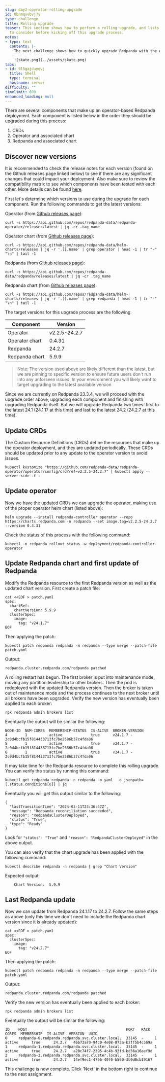 ```yaml
---
slug: day2-operator-rolling-upgrade
id: 0bnmqvvbvj7y
type: challenge
title: Rolling upgrade
teaser: This section shows how to perform a rolling upgrade, and lists a few things
  to consider before kicking off this upgrade process.
notes:
- type: text
  contents: |-
    The next challenge shows how to quickly upgrade Redpanda with the operator.

    ![skate.png](../assets/skate.png)
tabs:
- id: 9l5gajduyqvj
  title: Shell
  type: terminal
  hostname: server
difficulty: ""
timelimit: 600
enhanced_loading: null
---
```

There are several components that make up an operator-based Redpanda deployment. Each component is listed below in the order they should be upgraded during this process:

1. CRDs
2. Operator and associated chart
3. Redpanda and associated chart

## Discover new versions

It is recommended to check the release notes for each version (found on the Github releases page linked below) to see if there are any significant changes that could impact your deployment. Also make sure to review the compatibility matrix to see which components have been tested with each other. More details can be found [here](https://docs.redpanda.com/current/upgrade/k-upgrade-operator/).

First let's determine which versions to use during the upgrade for each component. Run the following commands to get the latest versions:

Operator (from [Github releases page](https://github.com/redpanda-data/redpanda-operator/releases)):

```bash,run
curl -s https://api.github.com/repos/redpanda-data/redpanda-operator/releases/latest | jq -cr .tag_name
```

Operator chart (from [Github releases page](https://github.com/redpanda-data/helm-charts/releases)):

```bash,run
curl -s https://api.github.com/repos/redpanda-data/helm-charts/releases | jq -r '.[].name' | grep operator | head -1 | tr "-" "\n" | tail -1
```

Redpanda (from [Github releases page](https://github.com/redpanda-data/helm-charts/releases)):

```bash,run
curl -s https://api.github.com/repos/redpanda-data/redpanda/releases/latest | jq -cr .tag_name
```

Redpanda chart (from [Github releases page](https://github.com/redpanda-data/helm-charts/releases)):

```bash,run
curl -s https://api.github.com/repos/redpanda-data/helm-charts/releases | jq -r '.[].name' | grep redpanda | head -1 | tr "-" "\n" | tail -1
```

The target versions for this upgrade process are the following:

| Component | Version |
|-|-|
| Operator | v2.2.5-24.2.7 |
| Operator chart | 0.4.31 |
| Redpanda | 24.2.7 |
| Redpanda chart | 5.9.9 |

> Note: The version used above are likely different than the latest, but we are pinning to specific version to ensure future users don't run into any unforseen issues. In your environment you will likely want to target upgrading to the latest available version

Since we are currently on Redpanda 23.3.4, we will proceed with the upgrade order above, upgrading each component and finishing with upgrading Redpanda itself. But we will upgrade Redpanda two times: first to the latest 24.1 (24.1.17 at this time) and last to the latest 24.2 (24.2.7 at this time).

## Update CRDs

The Custom Resource Definitions (CRDs) define the resources that make up the operator deployment, and they are updated periodically. These CRDs should be updated prior to any update to the operator version to avoid issues.

```bash,run
kubectl kustomize "https://github.com/redpanda-data/redpanda-operator/operator/config/crd?ref=v2.2.5-24.2.7" | kubectl apply --server-side -f -
```

## Update operator

Now we have the updated CRDs we can upgrade the operator, making use of the proper operator helm chart (listed above):

```bash,run
helm upgrade --install redpanda-controller operator --repo https://charts.redpanda.com -n redpanda --set image.tag=v2.2.5-24.2.7 --version 0.4.31
```

Check the status of this process with the following command:

```bash,run
kubectl -n redpanda rollout status -w deployment/redpanda-controller-operator
```

## Update Redpanda chart and first update of Redpanda

Modify the Redpanda resource to the first Redpanda version as well as the updated chart version. First create a patch file:

```bash,run
cat <<EOF > patch.yaml
spec:
  chartRef:
    chartVersion: 5.9.9
  clusterSpec:
    image:
      tag: "v24.1.7"
EOF
```

Then applying the patch:

```bash,run
kubectl patch redpanda redpanda -n redpanda --type merge --patch-file patch.yaml
```

Output:

```bash,nocopy
redpanda.cluster.redpanda.com/redpanda patched
```

A rolling restart has begun. The first broker is put into maintenance mode, moving any partition leadership to other brokers. Then the pod is redeployed with the updated Redpanda version. Then the broker is taken out of maintenance mode and the process continues to the next broker until all brokers have been upgraded. Verify the new version has eventually been applied to each broker:

```bash,run
rpk redpanda admin brokers list
```

Eventually the output will be similar the following:

```bash,nocopy
NODE-ID  NUM-CORES  MEMBERSHIP-STATUS  IS-ALIVE  BROKER-VERSION
4        1          active             true      v24.1.7 - 2c0d4bcfb15f814433713fc7be2586b37c4fda06
5        1          active             true      v24.1.7 - 2c0d4bcfb15f814433713fc7be2586b37c4fda06
6        1          active             true      v24.1.7 - 2c0d4bcfb15f814433713fc7be2586b37c4fda06
```

It may take time for the Redpanda resource to complete this rolling upgrade. You can verify the status by running this command:

```bash,run
kubectl get redpanda redpanda -n redpanda -o yaml  -o jsonpath={.status.conditions[0]} | jq
```

Eventually you will get this output similar to the following:

```bash,nocopy
{
  "lastTransitionTime": "2024-03-11T23:36:47Z",
  "message": "Redpanda reconciliation succeeded",
  "reason": "RedpandaClusterDeployed",
  "status": "True",
  "type": "Ready"
}
```

Look for `"status": "True"` and `"reason": "RedpandaClusterDeployed"` in the above output.

You can also verify that the chart upgrade has been applied with the following command:

```bash,run
kubectl describe redpanda -n redpanda | grep "Chart Version"
```

Expected output:

```bash,nocopy
    Chart Version:  5.9.9
```

## Last Redpanda update

Now we can update from Redpanda 24.1.17 to 24.2.7. Follow the same steps as above (only this time we don't need to include the Redpanda chart version since it is already updated):

```bash,run
cat <<EOF > patch.yaml
spec:
  clusterSpec:
    image:
      tag: "v24.2.7"
EOF
```

Then applying the patch:

```bash,run
kubectl patch redpanda redpanda -n redpanda --type merge --patch-file patch.yaml
```

Output:

```bash,nocopy
redpanda.cluster.redpanda.com/redpanda patched
```

Verify the new version has eventually been applied to each broker:

```bash,run
rpk redpanda admin brokers list
```

Eventually the output will be similar the following:

```bash,nocopy
ID    HOST                                             PORT   RACK  CORES  MEMBERSHIP  IS-ALIVE  VERSION  UUID
0     redpanda-0.redpanda.redpanda.svc.cluster.local.  33145  -     1      active      true      24.2.7   46b73a70-94c0-4e08-873a-b2ff5b4cb69a
1     redpanda-1.redpanda.redpanda.svc.cluster.local.  33145  -     1      active      true      24.2.7   a28c74f7-2395-4c4b-92fd-bd56a16aef9d
2     redpanda-2.redpanda.redpanda.svc.cluster.local.  33145  -     1      active      true      24.2.7   14ef9ec1-4766-40f0-b560-3b9d0cb19167
```

This challenge is now complete. Click 'Next' in the bottom right to continue to the next assignment.
